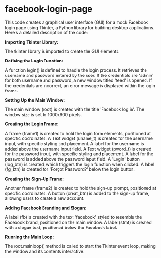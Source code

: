 # facebook-login-page

This code creates a graphical user interface (GUI) for a mock Facebook login page using Tkinter, a Python library for building desktop applications. Here's a detailed description of the code:

**Importing Tkinter Library:**

The tkinter library is imported to create the GUI elements.

**Defining the Login Function:**

A function login() is defined to handle the login process.
It retrieves the username and password entered by the user.
If the credentials are 'admin' for both username and password, a new window titled 'feed' is opened.
If the credentials are incorrect, an error message is displayed within the login frame.

**Setting Up the Main Window:**

The main window (root) is created with the title 'Facebook log in'.
The window size is set to 1000x600 pixels.

**Creating the Login Frame:**

A frame (frame1) is created to hold the login form elements, positioned at specific coordinates.
A Text widget (uname_t) is created for the username input, with specific styling and placement.
A label for the username is added above the username input field.
A Text widget (pword_t) is created for the password input, with specific styling and placement.
A label for the password is added above the password input field.
A 'Login' button (log_btn) is created, which triggers the login function when clicked.
A label (fg_btn) is created for 'Forgot Password?' below the login button.

**Creating the Sign-Up Frame:**

Another frame (frame2) is created to hold the sign-up prompt, positioned at specific coordinates.
A button (creat_btn) is added to the sign-up frame, allowing users to create a new account.

**Adding Facebook Branding and Slogan:**

A label (fb) is created with the text 'facebook' styled to resemble the Facebook brand, positioned on the main window.
A label (stmt) is created with a slogan text, positioned below the Facebook label.

**Running the Main Loop:**

The root.mainloop() method is called to start the Tkinter event loop, making the window and its contents interactive.
